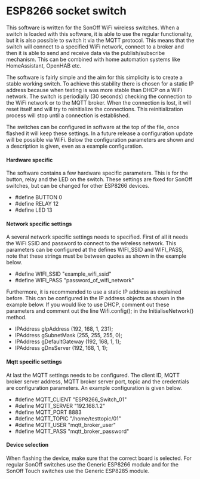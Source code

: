 # ESP8266 socket switch

This software is written for the SonOff WiFi wireless switches. When a switch is loaded with this software, it is able to use the regular functionality, but it is also possible to switch it via the MQTT protocol. This means that the switch will connect to a specified WiFi network, connect to a broker and then it is able to send and receive data via the publish/subscribe mechanism. This can be combined with home automation systems like HomeAssistant, OpenHAB etc.

The software is fairly simple and the aim for this simplicity is to create a stable working switch. To achieve this stability there is chosen for a static IP address because when testing is was more stable than DHCP on a WiFi network. The switch is periodially (30 seconds) checking the connection to the WiFi network or to the MQTT broker. When the connection is lost, it will reset itself and will try to reinitialize the connections. This reinitialization process will stop until a connection is established.

The switches can be configured in software at the top of the file, once flashed it will keep these settings. In a future release a configuration update will be possible via WiFi. Below the configuration parameters are shown and a description is given, even as a example configuration.

#### Hardware specific
The software contains a few hardware specific parameters. This is for the button, relay and the LED on the switch. These settings are fixed for SonOff switches, but can be changed for other ESP8266 devices.
- #define BUTTON          0
- #define RELAY           12 
- #define LED             13

#### Network specific settings
A several network specific settings needs to specified. First of all it needs the WiFi SSID and password to connect to the wireless network. This parameters can be configured at the defines WIFI_SSID and WIFI_PASS, note that these strings must be between quotes as shown in the example below.
 - #define WIFI_SSID       "example_wifi_ssid"
 - #define WIFI_PASS       "password_of_wifi_network"
 
Furthermore, it is recommended to use a static IP address as explained before. This can be configured in the IP address objects as shown in the example below. If you would like to use DHCP, comment out these parameters and comment out the line Wifi.config(); in the InitialiseNetwork() method.
 - IPAddress gIpAddress      (192, 168, 1, 231);
 - IPAddress gSubnetMask     (255, 255, 255, 0);
 - IPAddress gDefaultGateway (192, 168, 1, 1);
 - IPAddress gDnsServer      (192, 168, 1, 1);

#### Mqtt specific settings
At last the MQTT settings needs to be configured. The client ID, MQTT broker server address, MQTT broker server port, topic and the credentials are configuration parameters. An example configuration is given below.
 - #define MQTT_CLIENT     "ESP8266_Switch_01"
 - #define MQTT_SERVER     "192.168.1.2"
 - #define MQTT_PORT       8883
 - #define MQTT_TOPIC      "/home/testtopic/01"
 - #define MQTT_USER       "mqtt_broker_user"
 - #define MQTT_PASS       "mqtt_broker_password"
 
#### Device selection
When flashing the device, make sure that the correct board is selected. For regular SonOff switches use the Generic ESP8266 module and for the SonOff Touch switches use the Generic ESP8285 module.
